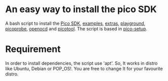 # An easy way to install the pico SDK
A bash script to install the 
[Pico SDK](https://github.com/raspberrypi/pico-sdk/tree/master), 
[examples](https://github.com/raspberrypi/pico-examples),
[extras](https://github.com/raspberrypi/pico-extras),
[playground](https://github.com/raspberrypi/pico-playground),
[picoprobe](https://github.com/raspberrypi/picoprobe),
[openocd](https://github.com/raspberrypi/openocd) and
[picotool](https://github.com/raspberrypi/picotool).
The script is based in [pico-setup](https://github.com/raspberrypi/pico-setup).
# Requirement
In order to install dependencies, the script use 'apt'. So, It works in distro
like Ubuntu, Debian or POP_OS!.
You are free to change It for your favourite distro.
